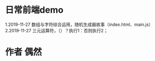 # 日常前端demo
1.2019-11-27
数组与字符综合运用，随机生成器故事（index.html、main.js）
2.2019-11-27
三元运算符，（）？执行1：否则执行2；
# 作者 偶然

